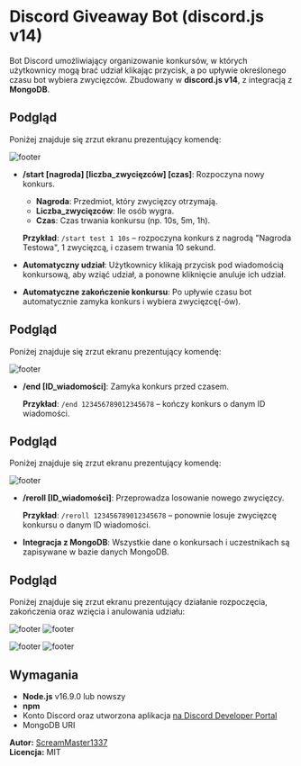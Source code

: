# Discord Giveaway Bot (discord.js v14)

Bot Discord umożliwiający organizowanie konkursów, w których użytkownicy mogą brać udział klikając przycisk, a po upływie określonego czasu bot wybiera zwycięzców. Zbudowany w **discord.js v14**, z integracją z **MongoDB**.

## Podgląd

Poniżej znajduje się zrzut ekranu prezentujący komendę:

![footer](https://cdn.discordapp.com/attachments/1102682877235310734/1291914252944150621/Zrzut_ekranu_2024-10-05_020611.png?ex=6701d468&is=670082e8&hm=036891d3b1d4b6e2b2aa517eb78f9fb6b7538d7bc78cac73c4504a77303ceb1b&)

- **/start [nagroda] [liczba_zwycięzców] [czas]**: Rozpoczyna nowy konkurs.
  - **Nagroda**: Przedmiot, który zwycięzcy otrzymają.
  - **Liczba_zwycięzców**: Ile osób wygra.
  - **Czas**: Czas trwania konkursu (np. 10s, 5m, 1h).
  
  **Przykład**: `/start test 1 10s` – rozpoczyna konkurs z nagrodą "Nagroda Testowa", 1 zwycięzcą, i czasem trwania 10 sekund.

- **Automatyczny udział**: Użytkownicy klikają przycisk pod wiadomością konkursową, aby wziąć udział, a ponowne kliknięcie anuluje ich udział.

- **Automatyczne zakończenie konkursu**: Po upływie czasu bot automatycznie zamyka konkurs i wybiera zwycięzcę(-ów).

## Podgląd

Poniżej znajduje się zrzut ekranu prezentujący komendę:

![footer](https://cdn.discordapp.com/attachments/1102682877235310734/1291914749394812958/image.png?ex=6701d4de&is=6700835e&hm=a5bf83f4fda172c5392c81289bbd846b5ef8f22ec81798b791d220fee0fdb3ff&)

- **/end [ID_wiadomości]**: Zamyka konkurs przed czasem.

  **Przykład**: `/end 123456789012345678` – kończy konkurs o danym ID wiadomości.

## Podgląd

Poniżej znajduje się zrzut ekranu prezentujący komendę:

![footer](https://cdn.discordapp.com/attachments/1102682877235310734/1291914700665258065/image.png?ex=6701d4d3&is=67008353&hm=73bb66f687f951afa1fbf5b111073619b2b3e99e9e2a1202e904b0ab071550a8&)

- **/reroll [ID_wiadomości]**: Przeprowadza losowanie nowego zwycięzcy.

  **Przykład**: `/reroll 123456789012345678` – ponownie losuje zwycięzcę konkursu o danym ID wiadomości.

- **Integracja z MongoDB**: Wszystkie dane o konkursach i uczestnikach są zapisywane w bazie danych MongoDB.

## Podgląd

Poniżej znajduje się zrzut ekranu prezentujący działanie rozpoczęcia, zakończenia oraz wzięcia i anulowania udziału:

![footer](https://cdn.discordapp.com/attachments/1102682877235310734/1291915431048908853/image.png?ex=6701d581&is=67008401&hm=8d167a7d263e36c320b4236642c95f028c76cba31aa308bfbd3f5430e4ab4a84&)
![footer](https://cdn.discordapp.com/attachments/1102682877235310734/1291916386205040690/image.png?ex=6701d665&is=670084e5&hm=13f3466087696901adce770beb508d4bb87275efd48ed8e7d9b5443ebf3c06ff&)

![footer](https://cdn.discordapp.com/attachments/1102682877235310734/1291915460257906760/image.png?ex=6701d588&is=67008408&hm=462c0233b75592630b33297ff2c68403cf991cfa6039363294e60bd8746bc4d6&)
![footer](https://cdn.discordapp.com/attachments/1102682877235310734/1291915493850218568/image.png?ex=6701d590&is=67008410&hm=13f3226319be3344bafcf1faed1d9238a2aa61505d3cd9bf03825d64db907cfa&)

## Wymagania

- **Node.js** v16.9.0 lub nowszy
- **npm**
- Konto Discord oraz utworzona aplikacja [na Discord Developer Portal](https://discord.com/developers/applications)
- MongoDB URI

**Autor:** [ScreamMaster1337](https://github.com/ScreamMaster1337)  
**Licencja:** MIT
